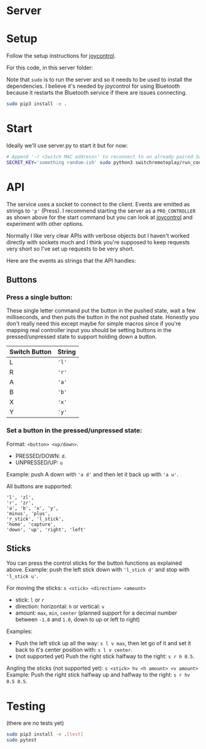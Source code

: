 # Server

# Setup
Follow the setup instructions for [joycontrol][joycontrol].

For this code, in this server folder:

Note that `sudo` is to run the server and so it needs to be used to install the dependencies.
I believe it's needed by joycontrol for using Bluetooth because it restarts the Bluetooth service if there are issues connecting.
```bash
sudo pip3 install -e .
```

# Start
Ideally we'll use server.py to start it but for now:
```bash
# Append '-r <Switch MAC address>' to reconnect to an already paired Switch.
SECRET_KEY='something random-ish' sudo python3 switchremoteplay/run_controller_cli.py PRO_CONTROLLER
```

# API
The service uses a socket to connect to the client.
Events are emitted as strings to `'p'` (Press).
I recommend starting the server as a `PRO_CONTROLLER` as shown above for the start command but you can look at [joycontrol][joycontrol] and experiment with other options.

Normally I like very clear APIs with verbose objects but I haven't worked directly with sockets much and I think you're supposed to keep requests very short so I've set up requests to be very short.

Here are the events as strings that the API handles: 
## Buttons
### Press a single button:
These single letter command put the button in the pushed state, wait a few milliseconds, and then puts the button in the not pushed state.
Honestly you don't really need this except maybe for simple macros since if you're mapping real controller input you should be setting buttons in the pressed/unpressed state to support holding down a button.

| Switch Button | String |
|---------------|--------|
| L             | `'l'` |
| R             | `'r'` |
| A             | `'a'` |
| B             | `'b'` |
| X             | `'x'` |
| Y             | `'y'` |

### Set a button in the pressed/unpressed state:
Format: `<button> <up/down>`.
* PRESSED/DOWN: `d`.
* UNPRESSED/UP: `u`

Example: push A down with `'a d'` and then let it back up with `'a u'`.

All buttons are supported:
```
'l', 'zl',
'r', 'zr',
'a', 'b', 'x', 'y',
'minus', 'plus',
'r_stick', 'l_stick',
'home', 'capture',
'down', 'up', 'right', 'left'
```

## Sticks
You can press the control sticks for the button functions as explained above.
Example: push the left stick down with `'l_stick d'` and stop with `'l_stick u'`.

For moving the sticks: `s <stick> <direction> <amount>`
* stick: `l` or `r`
* direction: horizontal: `h` or vertical: `v`
* amount: `max`, `min`, `center` (planned support for a decimal number between `-1.0` and `1.0`, down to up or left to right)

Examples:
* Push the left stick up all the way: `s l v max`, then let go of it and set it back to it's center position with: `s l v center`.
* (not supported yet) Push the right stick halfway to the right: `s r h 0.5`.

Angling the sticks (not supported yet): `s <stick> hv <h amount> <v amount>`
Example: Push the right stick halfway up and halfway to the right: `s r hv 0.5 0.5`.

# Testing
(there are no tests yet)
```bash
sudo pip3 install -e .[test]
sudo pytest
```

[joycontrol]: https://github.com/mart1nro/joycontrol
